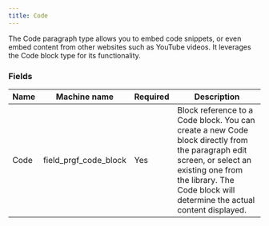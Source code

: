 ```yaml
---
title: Code
---
```


The Code paragraph type allows you to embed code snippets, or even embed content from other websites such as YouTube videos. It leverages the Code block type for its functionality.

### Fields

| Name  | Machine name | Required | Description |
| ------------- | ------------- | ------------- | ------------- |
| Code | field_prgf_code_block | Yes | Block reference to a Code block.  You can create a new Code block directly from the paragraph edit screen, or select an existing one from the library.  The Code block will determine the actual content displayed. |

